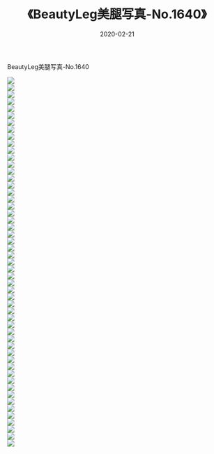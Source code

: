 ﻿---
layout: post
title:  《BeautyLeg美腿写真-No.1640》
date:   2020-02-21
img: http://img.660000.xyz/Sharelink/网络美图/2020/BeautyLeg美腿写真-No.1640/000.jpg
categories: [美女, 清纯, 唯美]
---

BeautyLeg美腿写真-No.1640

  ![](http://img.660000.xyz/Sharelink/网络美图/2020/BeautyLeg美腿写真-No.1640/001.jpg) <br> ![](http://img.660000.xyz/Sharelink/网络美图/2020/BeautyLeg美腿写真-No.1640/002.jpg) <br> ![](http://img.660000.xyz/Sharelink/网络美图/2020/BeautyLeg美腿写真-No.1640/003.jpg) <br> ![](http://img.660000.xyz/Sharelink/网络美图/2020/BeautyLeg美腿写真-No.1640/004.jpg) <br> ![](http://img.660000.xyz/Sharelink/网络美图/2020/BeautyLeg美腿写真-No.1640/005.jpg) <br> ![](http://img.660000.xyz/Sharelink/网络美图/2020/BeautyLeg美腿写真-No.1640/006.jpg) <br> ![](http://img.660000.xyz/Sharelink/网络美图/2020/BeautyLeg美腿写真-No.1640/007.jpg) <br> ![](http://img.660000.xyz/Sharelink/网络美图/2020/BeautyLeg美腿写真-No.1640/008.jpg) <br> ![](http://img.660000.xyz/Sharelink/网络美图/2020/BeautyLeg美腿写真-No.1640/009.jpg) <br> ![](http://img.660000.xyz/Sharelink/网络美图/2020/BeautyLeg美腿写真-No.1640/010.jpg) <br> ![](http://img.660000.xyz/Sharelink/网络美图/2020/BeautyLeg美腿写真-No.1640/011.jpg) <br> ![](http://img.660000.xyz/Sharelink/网络美图/2020/BeautyLeg美腿写真-No.1640/012.jpg) <br> ![](http://img.660000.xyz/Sharelink/网络美图/2020/BeautyLeg美腿写真-No.1640/013.jpg) <br> ![](http://img.660000.xyz/Sharelink/网络美图/2020/BeautyLeg美腿写真-No.1640/014.jpg) <br> ![](http://img.660000.xyz/Sharelink/网络美图/2020/BeautyLeg美腿写真-No.1640/015.jpg) <br> ![](http://img.660000.xyz/Sharelink/网络美图/2020/BeautyLeg美腿写真-No.1640/016.jpg) <br> ![](http://img.660000.xyz/Sharelink/网络美图/2020/BeautyLeg美腿写真-No.1640/017.jpg) <br> ![](http://img.660000.xyz/Sharelink/网络美图/2020/BeautyLeg美腿写真-No.1640/018.jpg) <br> ![](http://img.660000.xyz/Sharelink/网络美图/2020/BeautyLeg美腿写真-No.1640/019.jpg) <br> ![](http://img.660000.xyz/Sharelink/网络美图/2020/BeautyLeg美腿写真-No.1640/020.jpg) <br> ![](http://img.660000.xyz/Sharelink/网络美图/2020/BeautyLeg美腿写真-No.1640/021.jpg) <br> ![](http://img.660000.xyz/Sharelink/网络美图/2020/BeautyLeg美腿写真-No.1640/022.jpg) <br> ![](http://img.660000.xyz/Sharelink/网络美图/2020/BeautyLeg美腿写真-No.1640/023.jpg) <br> ![](http://img.660000.xyz/Sharelink/网络美图/2020/BeautyLeg美腿写真-No.1640/024.jpg) <br> ![](http://img.660000.xyz/Sharelink/网络美图/2020/BeautyLeg美腿写真-No.1640/025.jpg) <br> ![](http://img.660000.xyz/Sharelink/网络美图/2020/BeautyLeg美腿写真-No.1640/026.jpg) <br> ![](http://img.660000.xyz/Sharelink/网络美图/2020/BeautyLeg美腿写真-No.1640/027.jpg) <br> ![](http://img.660000.xyz/Sharelink/网络美图/2020/BeautyLeg美腿写真-No.1640/028.jpg) <br> ![](http://img.660000.xyz/Sharelink/网络美图/2020/BeautyLeg美腿写真-No.1640/029.jpg) <br> ![](http://img.660000.xyz/Sharelink/网络美图/2020/BeautyLeg美腿写真-No.1640/030.jpg) <br> ![](http://img.660000.xyz/Sharelink/网络美图/2020/BeautyLeg美腿写真-No.1640/031.jpg) <br> ![](http://img.660000.xyz/Sharelink/网络美图/2020/BeautyLeg美腿写真-No.1640/032.jpg) <br> ![](http://img.660000.xyz/Sharelink/网络美图/2020/BeautyLeg美腿写真-No.1640/033.jpg) <br> ![](http://img.660000.xyz/Sharelink/网络美图/2020/BeautyLeg美腿写真-No.1640/034.jpg) <br> ![](http://img.660000.xyz/Sharelink/网络美图/2020/BeautyLeg美腿写真-No.1640/035.jpg) <br> ![](http://img.660000.xyz/Sharelink/网络美图/2020/BeautyLeg美腿写真-No.1640/036.jpg) <br> ![](http://img.660000.xyz/Sharelink/网络美图/2020/BeautyLeg美腿写真-No.1640/037.jpg) <br> ![](http://img.660000.xyz/Sharelink/网络美图/2020/BeautyLeg美腿写真-No.1640/038.jpg) <br> ![](http://img.660000.xyz/Sharelink/网络美图/2020/BeautyLeg美腿写真-No.1640/039.jpg) <br> ![](http://img.660000.xyz/Sharelink/网络美图/2020/BeautyLeg美腿写真-No.1640/040.jpg) <br> ![](http://img.660000.xyz/Sharelink/网络美图/2020/BeautyLeg美腿写真-No.1640/041.jpg) <br> ![](http://img.660000.xyz/Sharelink/网络美图/2020/BeautyLeg美腿写真-No.1640/042.jpg) <br> ![](http://img.660000.xyz/Sharelink/网络美图/2020/BeautyLeg美腿写真-No.1640/043.jpg) <br> ![](http://img.660000.xyz/Sharelink/网络美图/2020/BeautyLeg美腿写真-No.1640/044.jpg) <br> ![](http://img.660000.xyz/Sharelink/网络美图/2020/BeautyLeg美腿写真-No.1640/045.jpg) <br> ![](http://img.660000.xyz/Sharelink/网络美图/2020/BeautyLeg美腿写真-No.1640/046.jpg) <br> ![](http://img.660000.xyz/Sharelink/网络美图/2020/BeautyLeg美腿写真-No.1640/047.jpg) <br> ![](http://img.660000.xyz/Sharelink/网络美图/2020/BeautyLeg美腿写真-No.1640/048.jpg) <br> ![](http://img.660000.xyz/Sharelink/网络美图/2020/BeautyLeg美腿写真-No.1640/049.jpg) <br> ![](http://img.660000.xyz/Sharelink/网络美图/2020/BeautyLeg美腿写真-No.1640/050.jpg) <br> ![](http://img.660000.xyz/Sharelink/网络美图/2020/BeautyLeg美腿写真-No.1640/051.jpg) <br> ![](http://img.660000.xyz/Sharelink/网络美图/2020/BeautyLeg美腿写真-No.1640/052.jpg) <br> ![](http://img.660000.xyz/Sharelink/网络美图/2020/BeautyLeg美腿写真-No.1640/053.jpg) <br>